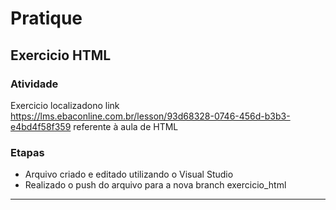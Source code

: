 # Pratique
## Exercicio HTML
### Atividade
Exercicio localizadono link https://lms.ebaconline.com.br/lesson/93d68328-0746-456d-b3b3-e4bd4f58f359 referente à aula de HTML

### Etapas
- Arquivo criado e editado utilizando o Visual Studio
- Realizado o push do arquivo para a nova branch exercicio_html
<hr>
